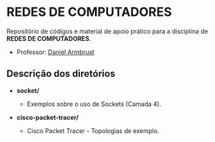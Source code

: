 # REDES DE COMPUTADORES

Repositório de códigos e material de apoio prático para a disciplina de **REDES DE COMPUTADORES**.

- Professor: [Daniel Armbrust](https://www.linkedin.com/in/daniel-armbrust/)

## Descrição dos diretórios

- **socket/**
    - Exemplos sobre o uso de Sockets (Camada 4).

- **cisco-packet-tracer/**
    - Cisco Packet Tracer - Topologias de exemplo.